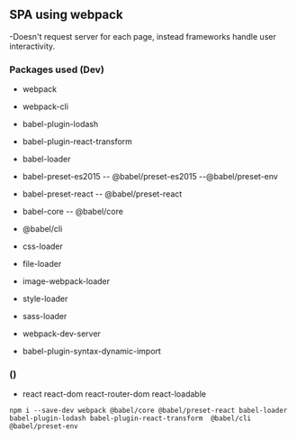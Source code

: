## SPA using webpack

-Doesn't request server for each page, instead frameworks handle user interactivity.

### Packages used (Dev)

- webpack
- webpack-cli

- babel-plugin-lodash
- babel-plugin-react-transform
- babel-loader
- babel-preset-es2015 -- @babel/preset-es2015 --@babel/preset-env
- babel-preset-react -- @babel/preset-react
- babel-core -- @babel/core
- @babel/cli

- css-loader
- file-loader
- image-webpack-loader
- style-loader
- sass-loader

- webpack-dev-server
- babel-plugin-syntax-dynamic-import

### ()

- react react-dom react-router-dom react-loadable

```
npm i --save-dev webpack @babel/core @babel/preset-react babel-loader babel-plugin-lodash babel-plugin-react-transform  @babel/cli @babel/preset-env
```
